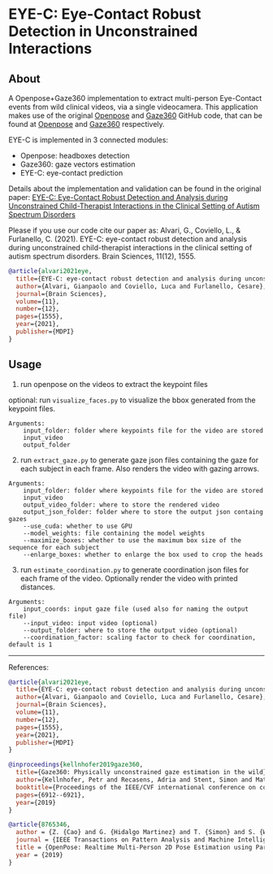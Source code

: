 # EYE-C: Eye-Contact Robust Detection in Unconstrained Interactions

## About
A Openpose+Gaze360 implementation to extract multi-person Eye-Contact events from wild clinical videos, via a single videocamera.
This application makes use of the original [Openpose](https://ieeexplore.ieee.org/document/8765346) and [Gaze360](https://gaze360.csail.mit.edu/) GitHub code, that can be found at [Openpose](https://github.com/CMU-Perceptual-Computing-Lab/openpose) and [Gaze360](https://github.com/erkil1452/gaze360) respectively.

EYE-C is implemented in 3 connected modules:
* Openpose: headboxes detection
* Gaze360: gaze vectors estimation
* EYE-C: eye-contact prediction
  

Details about the implementation and validation can be found in the original paper:
[EYE-C: Eye-Contact Robust Detection and Analysis during Unconstrained Child-Therapist Interactions in the Clinical Setting of Autism Spectrum Disorders](https://www.mdpi.com/2076-3425/11/12/1555)


Please if you use our code cite our paper as:
Alvari, G., Coviello, L., & Furlanello, C. (2021). EYE-C: eye-contact robust detection and analysis during unconstrained child-therapist interactions in the clinical setting of autism spectrum disorders. Brain Sciences, 11(12), 1555.

```bibtex
@article{alvari2021eye,
  title={EYE-C: eye-contact robust detection and analysis during unconstrained child-therapist interactions in the clinical setting of autism spectrum disorders},
  author={Alvari, Gianpaolo and Coviello, Luca and Furlanello, Cesare},
  journal={Brain Sciences},
  volume={11},
  number={12},
  pages={1555},
  year={2021},
  publisher={MDPI}
}
```

## Usage
1. run openpose on the videos to extract the keypoint files

optional: run `visualize_faces.py` to visualize the bbox generated from the keypoint files.
```
Arguments:
    input_folder: folder where keypoints file for the video are stored
    input_video
    output_folder
```

2. run `extract_gaze.py` to generate gaze json files containing the gaze for each subject in each frame. Also renders the video with gazing arrows.
```
Arguments:
    input_folder: folder where keypoints file for the video are stored
    input_video
    output_video_folder: where to store the rendered video
    output_json_folder: folder where to store the output json containg gazes
    --use_cuda: whether to use GPU
    --model_weights: file containing the model weights
    --maximize_boxes: whether to use the maximum box size of the sequence for each subject
    --enlarge_boxes: whether to enlarge the box used to crop the heads
```

3. run `estimate_coordination.py` to generate coordination json files for each frame of the video. Optionally render the video with printed distances.
```
Arguments:
    input_coords: input gaze file (used also for naming the output file)
    --input_video: input video (optional)
    --output_folder: where to store the output video (optional)
    --coordination_factor: scaling factor to check for coordination, default is 1
```

_______

References:
```bibtex
@article{alvari2021eye,
  title={EYE-C: eye-contact robust detection and analysis during unconstrained child-therapist interactions in the clinical setting of autism spectrum disorders},
  author={Alvari, Gianpaolo and Coviello, Luca and Furlanello, Cesare},
  journal={Brain Sciences},
  volume={11},
  number={12},
  pages={1555},
  year={2021},
  publisher={MDPI}
}

@inproceedings{kellnhofer2019gaze360,
  title={Gaze360: Physically unconstrained gaze estimation in the wild},
  author={Kellnhofer, Petr and Recasens, Adria and Stent, Simon and Matusik, Wojciech and Torralba, Antonio},
  booktitle={Proceedings of the IEEE/CVF international conference on computer vision},
  pages={6912--6921},
  year={2019}
}

@article{8765346,
  author = {Z. {Cao} and G. {Hidalgo Martinez} and T. {Simon} and S. {Wei} and Y. A. {Sheikh}},
  journal = {IEEE Transactions on Pattern Analysis and Machine Intelligence},
  title = {OpenPose: Realtime Multi-Person 2D Pose Estimation using Part Affinity Fields},
  year = {2019}
}
```
